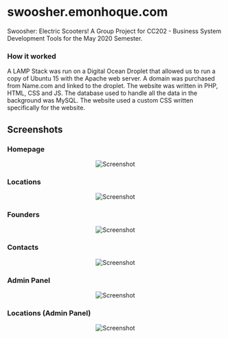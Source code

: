 # swoosher.emonhoque.com
Swoosher: Electric Scooters! A Group Project for CC202 - Business System Development Tools for the May 2020 Semester. 


### How it worked
A LAMP Stack was run on a Digital Ocean Droplet that allowed us to run a copy of Ubuntu 15 with the Apache web server. A domain was purchased from Name.com and linked to the droplet. The website was written in PHP, HTML, CSS and JS. The database used to handle all the data in the background was MySQL. The website used a custom CSS written specifically for the website.

## Screenshots

### Homepage
<p align="center">
    <img src="https://user-images.githubusercontent.com/56671915/112276263-826ebb00-8cbb-11eb-8ffb-7e2154ceb2a3.jpg" alt="Screenshot"/>
</p>

### Locations
<p align="center">
    <img src="https://user-images.githubusercontent.com/56671915/112276848-2193b280-8cbc-11eb-8a9f-89f55a21102b.jpg" alt="Screenshot"/>
</p>

### Founders
<p align="center">
    <img src="https://user-images.githubusercontent.com/56671915/112276932-31ab9200-8cbc-11eb-89c7-4936330200e5.jpg" alt="Screenshot"/>
</p>

### Contacts
<p align="center">
    <img src="https://user-images.githubusercontent.com/56671915/112277196-76372d80-8cbc-11eb-962d-360e44e0b8ca.jpg" alt="Screenshot"/>
</p>

### Admin Panel
<p align="center">
    <img src="https://user-images.githubusercontent.com/56671915/112277210-78998780-8cbc-11eb-90d5-4f4c58c32c35.jpg" alt="Screenshot"/>
</p>

### Locations (Admin Panel)
<p align="center">
    <img src="https://user-images.githubusercontent.com/56671915/112277208-7800f100-8cbc-11eb-8069-1c951ae0c4fc.jpg" alt="Screenshot"/>
</p>   
    
